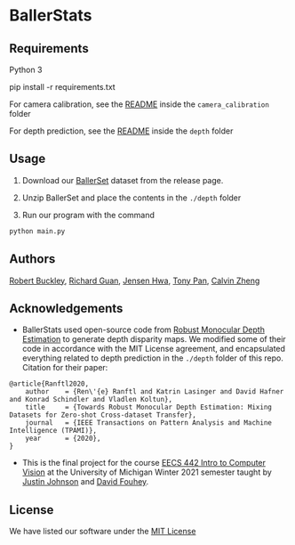 # BallerStats

## Requirements

Python 3

pip install -r requirements.txt

For camera calibration, see the [README](./camera_calibration/README) inside the `camera_calibration` folder

For depth prediction, see the [README](./depth/README) inside the `depth` folder

## Usage

1. Download our [BallerSet](https://github.com/tonypan2000/BallerStats/releases) dataset from the release page.

2. Unzip BallerSet and place the contents in the `./depth` folder

3. Run our program with the command

```bash
python main.py
```

## Authors

[Robert Buckley](https://github.com/robertbuckley), [Richard Guan](https://github.com/rguan72), [Jensen Hwa](https://github.com/jensenhwa), [Tony Pan](https://github.com/tonypan2000), [Calvin Zheng](https://github.com/calvin-zheng)

## Acknowledgements

* BallerStats used open-source code from [Robust Monocular Depth Estimation](https://github.com/intel-isl/MiDaS) to generate depth disparity maps. We modified some of their code in accordance with the MIT License agreement, and encapsulated everything related to depth prediction in the `./depth` folder of this repo. Citation for their paper:

```
@article{Ranftl2020,
	author    = {Ren\'{e} Ranftl and Katrin Lasinger and David Hafner and Konrad Schindler and Vladlen Koltun},
	title     = {Towards Robust Monocular Depth Estimation: Mixing Datasets for Zero-shot Cross-dataset Transfer},
	journal   = {IEEE Transactions on Pattern Analysis and Machine Intelligence (TPAMI)},
	year      = {2020},
}
```

* This is the final project for the course [EECS 442 Intro to Computer Vision](https://web.eecs.umich.edu/~justincj/teaching/eecs442/WI2021/) at the University of Michigan Winter 2021 semester taught by [Justin Johnson](https://web.eecs.umich.edu/~justincj/) and [David Fouhey](https://web.eecs.umich.edu/~fouhey/).

## License

We have listed our software under the [MIT License](LICENSE)
